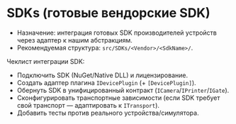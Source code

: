 # SDKs (готовые вендорские SDK)

- Назначение: интеграция готовых SDK производителей устройств через адаптер к нашим абстракциям.
- Рекомендуемая структура: `src/SDKs/<Vendor>/<SdkName>/`.

Чеклист интеграции SDK:
- Подключить SDK (NuGet/Native DLL) и лицензирование.
- Создать адаптер плагина `IDevicePlugin` (+ `[DevicePlugin]`).
- Обернуть SDK в унифицированный контракт (`ICamera`/`IPrinter`/`IGate`).
- Сконфигурировать транспортные зависимости (если SDK требует свой транспорт — адаптировать к `ITransport`).
- Добавить тесты против реального устройства/симулятора.
